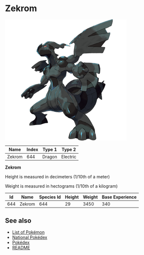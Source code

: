 # Zekrom


![Zekrom](images/644.png)

| **Name** | **Index** | **Type 1** | **Type 2** |
|----|----|----|----|
| Zekrom | 644 | Dragon | Electric  |

**Zekrom** 


Height is measured in decimeters (1/10th of a meter)

Weight is measured in hectograms (1/10th of a kilogram)

| **Id** | **Name** | **Species Id** | **Height** | **Weight** | **Base Experience** |
|--------|----------|----------------|------------|------------|---------------------|
| 644 | Zekrom | 644 | 29 | 3450 | 340 |


## See also

- [List of Pokémon](../pokemon.md)
- [National Pokédex](../national_pokedex.md)
- [Pokédex](../pokedex.md)
- [README](../README.md)
